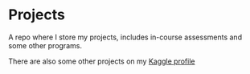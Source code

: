 # Projects

A repo where I store my projects, includes in-course assessments and some other programs.

There are also some other projects on my [Kaggle profile](https://www.kaggle.com/oalvay)
